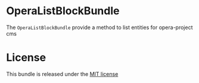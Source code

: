 OperaListBlockBundle
=============

The `OperaListBlockBundle` provide a method to list entities for opera-project cms

License
=======

This bundle is released under the [MIT license](LICENSE)